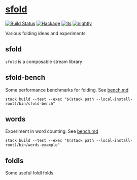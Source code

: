 [sfold](https://github.com/tonyday567/sfold)
============================================

[![Build
Status](https://travis-ci.org/tonyday567/sfold.svg)](https://travis-ci.org/tonyday567/sfold)
[![Hackage](https://img.shields.io/hackage/v/sfold.svg)](https://hackage.haskell.org/package/sfold)
[![lts](https://www.stackage.org/package/sfold/badge/lts)](http://stackage.org/lts/package/sfold)
[![nightly](https://www.stackage.org/package/sfold/badge/nightly)](http://stackage.org/nightly/package/sfold)

Various folding ideas and experiments

sfold
---

`sfold` is a composable stream library

sfold-bench
---

Some performance benchmarks for folding. See [bench.md](bench.md)


    stack build --test --exec "$(stack path --local-install-root)/bin/sfold-bench"

words
---

Experiment in word counting. See [bench.md](bench.md)


    stack build --test --exec "$(stack path --local-install-root)/bin/words-example"

foldls
---

Some useful foldl folds
